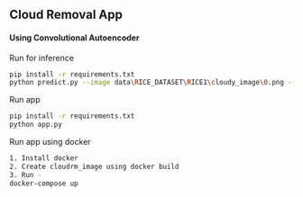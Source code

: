## Cloud Removal App
#### Using Convolutional Autoencoder

Run for inference 
```bash
pip install -r requirements.txt
python predict.py --image data\RICE_DATASET\RICE1\cloudy_image\0.png --out_dir results --gpu True
```

Run app
```bash
pip install -r requirements.txt
python app.py
```

Run app using docker
```bash
1. Install docker
2. Create cloudrm_image using docker build 
3. Run -
docker-compose up 
```
